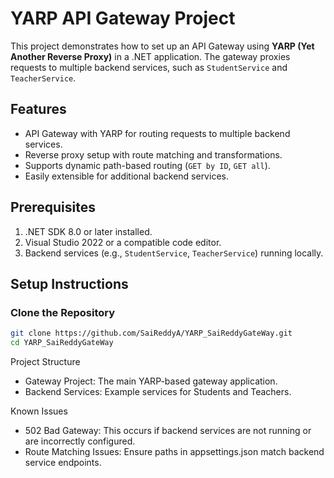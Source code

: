 
# YARP API Gateway Project



This project demonstrates how to set up an API Gateway using **YARP (Yet Another Reverse Proxy)** in a .NET application. The gateway proxies requests to multiple backend services, such as `StudentService` and `TeacherService`.


## Features

- API Gateway with YARP for routing requests to multiple backend services.
- Reverse proxy setup with route matching and transformations.
- Supports dynamic path-based routing (`GET by ID`, `GET all`).
- Easily extensible for additional backend services.

## Prerequisites
1. .NET SDK 8.0 or later installed.
2. Visual Studio 2022 or a compatible code editor.
3. Backend services (e.g., `StudentService`, `TeacherService`) running locally.

## Setup Instructions

### Clone the Repository
```bash
git clone https://github.com/SaiReddyA/YARP_SaiReddyGateWay.git
cd YARP_SaiReddyGateWay
```
Project Structure
- Gateway Project: The main YARP-based gateway application.
- Backend Services: Example services for Students and Teachers.
  
Known Issues
- 502 Bad Gateway: This occurs if backend services are not running or are incorrectly configured.
- Route Matching Issues: Ensure paths in appsettings.json match backend service endpoints.

